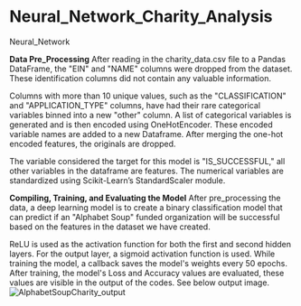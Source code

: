 # Neural_Network_Charity_Analysis
Neural_Network

**Data Pre_Processing**
After reading in the charity_data.csv file to a Pandas DataFrame, the "EIN" and "NAME" columns were dropped from the dataset. These identification columns did not contain any valuable information.

Columns with more than 10 unique values, such as the "CLASSIFICATION" and "APPLICATION_TYPE" columns, have had their rare categorical variables binned into a new "other" column. A list of categorical variables is generated and is then encoded using OneHotEncoder. These encoded variable names are added to a new Dataframe. After merging the one-hot encoded features, the originals are dropped.

The variable considered the target for this model is "IS_SUCCESSFUL," all other variables in the dataframe are  features. The numerical variables are standardized using Scikit-Learn’s StandardScaler module.

**Compiling, Training, and Evaluating the Model**
After pre_processing the data, a deep learning model is to create a binary classification model that can predict if an "Alphabet Soup" funded organization will be successful based on the features in the dataset we have created.

ReLU is used as the activation function for both the first and second hidden layers. For the output layer, a sigmoid activation function is used. While training the model, a callback saves the model's weights every 50 epochs. After training, the model's Loss and Accuracy values are evaluated, these values are visible in the output of the codes. See below output image.
![AlphabetSoupCharity_output](https://user-images.githubusercontent.com/93059601/159143258-4d1dada1-85a9-420d-a7f2-d277a313a081.PNG)

